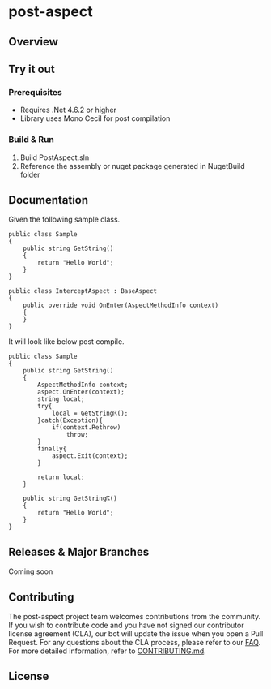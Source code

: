 # post-aspect

## Overview

## Try it out

### Prerequisites

* Requires .Net 4.6.2 or higher
* Library uses Mono Cecil for post compilation

### Build & Run

1. Build PostAspect.sln
2. Reference the assembly or nuget package generated in NugetBuild folder

## Documentation

Given the following sample class.

	public class Sample
	{
	    public string GetString()
	    {
	        return "Hello World";
	    }
	}
	
	public class InterceptAspect : BaseAspect
	{
	    public override void OnEnter(AspectMethodInfo context)
	    {
	    }
	}

It will look like below post compile.	

	public class Sample
	{
	    public string GetString()
	    {
			AspectMethodInfo context;
			aspect.OnEnter(context);
			string local;
			try{
				local = GetString☈();
			}catch(Exception){
				if(context.Rethrow)
					throw;
			}
			finally{
				aspect.Exit(context);
			}
			
			return local;
	    }
		
		public string GetString☈()
	    {
	        return "Hello World";
	    }
	}

## Releases & Major Branches

Coming soon

## Contributing

The post-aspect project team welcomes contributions from the community. If you wish to contribute code and you have not
signed our contributor license agreement (CLA), our bot will update the issue when you open a Pull Request. For any
questions about the CLA process, please refer to our [FAQ](https://cla.vmware.com/faq). For more detailed information,
refer to [CONTRIBUTING.md](CONTRIBUTING.md).

## License